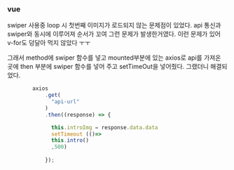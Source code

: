 ### vue

swiper 사용중 loop 시 첫번째 이미지가 로드되지 않는 문제점이 있었다. 
api 통신과 swiper와 동시에 이루어져 순서가 꼬여 그런 문제가 발생한거였다. 
이런 문제가 있어 v-for도 덩달아 먹지 않았다 ㅜㅜ

그래서 method에 swiper 함수를 넣고 
mounted부분에 있는 axios로 api를 가져온 곳에 then 부분에 swiper 함수를 넣어 주고 setTimeOut을 넣어줬다. 
그랬더니 해결되었다. 

```javascript
        axios
            .get(
              "api-url"
            )
            .then((response) => {

              this.introImg = response.data.data
              setTimeout (()=>
              this.intro()
              ,500)
              
            });

```